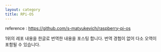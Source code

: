 ```yaml
---
layout: category
title: RPi-OS
---
```


reference : https://github.com/s-matyukevich/raspberry-pi-os

1위의 레포 내용을 한글로 번역한 내용을 포스팅 합니다. 번역 경험이 없어 다소 오역이 포함될 수 있습니다.